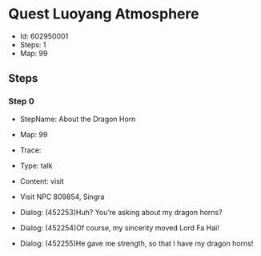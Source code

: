 # Quest Luoyang Atmosphere

- Id: 602950001
- Steps: 1
- Map: 99

## Steps

### Step 0
- StepName:  About the Dragon Horn
- Map:  99
- Trace:  
- Type:  talk
- Content:  visit
- Visit NPC 809854, Singra

- Dialog: (452253)Huh? You’re asking about my dragon horns?
- Dialog: (452254)Of course, my sincerity moved Lord Fa Hai!
- Dialog: (452255)He gave me strength, so that I have my dragon horns!


